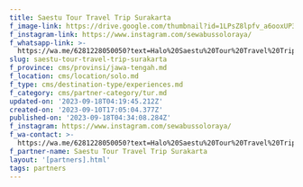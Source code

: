 ```yaml
---
title: Saestu Tour Travel Trip Surakarta
f_image-link: https://drive.google.com/thumbnail?id=1LPsZ8lpfv_a6ooxUP36nBWZXQ_ROF6TL
f_instagram-link: https://www.instagram.com/sewabussoloraya/
f_whatsapp-link: >-
  https://wa.me/6281228050050?text=Halo%20Saestu%20Tour%20Travel%20Trip%20Surakarta,%20saya%20dapat%20info%20dari%20@loocale.id%20dan%20punya%20pertanyaan
slug: saestu-tour-travel-trip-surakarta
f_province: cms/provinsi/jawa-tengah.md
f_location: cms/location/solo.md
f_type: cms/destination-type/experiences.md
f_category: cms/partner-category/tur.md
updated-on: '2023-09-18T04:19:45.212Z'
created-on: '2023-09-10T17:05:04.377Z'
published-on: '2023-09-18T04:34:08.284Z'
f_instagram: https://www.instagram.com/sewabussoloraya/
f_wa-contact: >-
  https://wa.me/6281228050050?text=Halo%20Saestu%20Tour%20Travel%20Trip%20Surakarta,%20saya%20dapat%20info%20dari%20@loocale.id%20dan%20punya%20pertanyaan
f_partner-name: Saestu Tour Travel Trip Surakarta
layout: '[partners].html'
tags: partners
---
```



